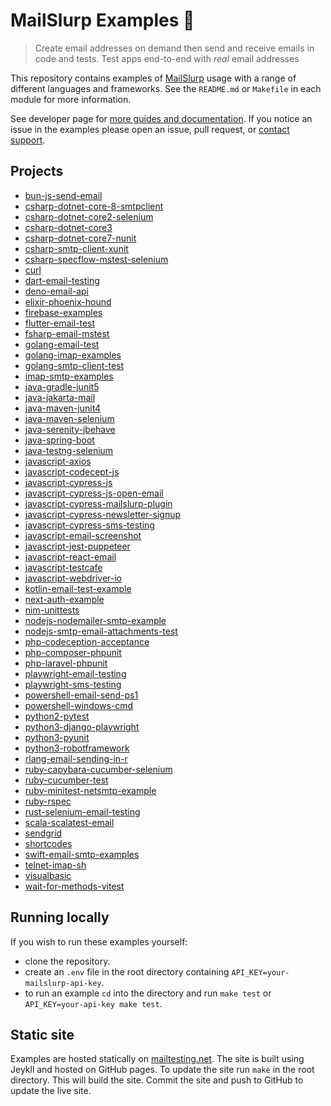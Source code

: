 # MailSlurp Examples 📨

> Create email addresses on demand then send and receive emails in code and tests. Test apps end-to-end with *real* email addresses

This repository contains examples of [MailSlurp](https://www.mailslurp.com) usage with a range of different languages and frameworks. See the `README.md` or `Makefile` in each module for more information.

See developer page for [more guides and documentation](https://www.mailslurp.com/developers/). If you notice an issue in the examples please open an issue, pull request, or [contact support](https://www.mailslurp.com/support/).

## Projects

- [bun-js-send-email](./bun-js-send-email)
- [csharp-dotnet-core-8-smtpclient](./csharp-dotnet-core-8-smtpclient)
- [csharp-dotnet-core2-selenium](./csharp-dotnet-core2-selenium)
- [csharp-dotnet-core3](./csharp-dotnet-core3)
- [csharp-dotnet-core7-nunit](./csharp-dotnet-core7-nunit)
- [csharp-smtp-client-xunit](./csharp-smtp-client-xunit)
- [csharp-specflow-mstest-selenium](./csharp-specflow-mstest-selenium)
- [curl](./curl)
- [dart-email-testing](./dart-email-testing)
- [deno-email-api](./deno-email-api)
- [elixir-phoenix-hound](./elixir-phoenix-hound)
- [firebase-examples](./firebase-examples)
- [flutter-email-test](./flutter-email-test)
- [fsharp-email-mstest](./fsharp-email-mstest)
- [golang-email-test](./golang-email-test)
- [golang-imap-examples](./golang-imap-examples)
- [golang-smtp-client-test](./golang-smtp-client-test)
- [imap-smtp-examples](./imap-smtp-examples)
- [java-gradle-junit5](./java-gradle-junit5)
- [java-jakarta-mail](./java-jakarta-mail)
- [java-maven-junit4](./java-maven-junit4)
- [java-maven-selenium](./java-maven-selenium)
- [java-serenity-jbehave](./java-serenity-jbehave)
- [java-spring-boot](./java-spring-boot)
- [java-testng-selenium](./java-testng-selenium)
- [javascript-axios](./javascript-axios)
- [javascript-codecept-js](./javascript-codecept-js)
- [javascript-cypress-js](./javascript-cypress-js)
- [javascript-cypress-js-open-email](./javascript-cypress-js-open-email)
- [javascript-cypress-mailslurp-plugin](./javascript-cypress-mailslurp-plugin)
- [javascript-cypress-newsletter-signup](./javascript-cypress-newsletter-signup)
- [javascript-cypress-sms-testing](./javascript-cypress-sms-testing)
- [javascript-email-screenshot](./javascript-email-screenshot)
- [javascript-jest-puppeteer](./javascript-jest-puppeteer)
- [javascript-react-email](./javascript-react-email)
- [javascript-testcafe](./javascript-testcafe)
- [javascript-webdriver-io](./javascript-webdriver-io)
- [kotlin-email-test-example](./kotlin-email-test-example)
- [next-auth-example](./next-auth-example)
- [nim-unittests](./nim-unittests)
- [nodejs-nodemailer-smtp-example](./nodejs-nodemailer-smtp-example)
- [nodejs-smtp-email-attachments-test](./nodejs-smtp-email-attachments-test)
- [php-codeception-acceptance](./php-codeception-acceptance)
- [php-composer-phpunit](./php-composer-phpunit)
- [php-laravel-phpunit](./php-laravel-phpunit)
- [playwright-email-testing](./playwright-email-testing)
- [playwright-sms-testing](./playwright-sms-testing)
- [powershell-email-send-ps1](./powershell-email-send-ps1)
- [powershell-windows-cmd](./powershell-windows-cmd)
- [python2-pytest](./python2-pytest)
- [python3-django-playwright](./python3-django-playwright)
- [python3-pyunit](./python3-pyunit)
- [python3-robotframework](./python3-robotframework)
- [rlang-email-sending-in-r](./rlang-email-sending-in-r)
- [ruby-capybara-cucumber-selenium](./ruby-capybara-cucumber-selenium)
- [ruby-cucumber-test](./ruby-cucumber-test)
- [ruby-minitest-netsmtp-example](./ruby-minitest-netsmtp-example)
- [ruby-rspec](./ruby-rspec)
- [rust-selenium-email-testing](./rust-selenium-email-testing)
- [scala-scalatest-email](./scala-scalatest-email)
- [sendgrid](./sendgrid)
- [shortcodes](./shortcodes)
- [swift-email-smtp-examples](./swift-email-smtp-examples)
- [telnet-imap-sh](./telnet-imap-sh)
- [visualbasic](./visualbasic)
- [wait-for-methods-vitest](./wait-for-methods-vitest)

## Running locally
If you wish to run these examples yourself:
- clone the repository. 
- create an `.env` file in the root directory containing `API_KEY=your-mailslurp-api-key`. 
- to run an example `cd` into the directory and run `make test` or `API_KEY=your-api-key make test`.

## Static site
Examples are hosted statically on [mailtesting.net](https://www.mailtesting.net/). The site is built using Jeykll and hosted on GitHub pages. To update the site run `make` in the root directory. This will build the site. Commit the site and push to GitHub to update the live site.